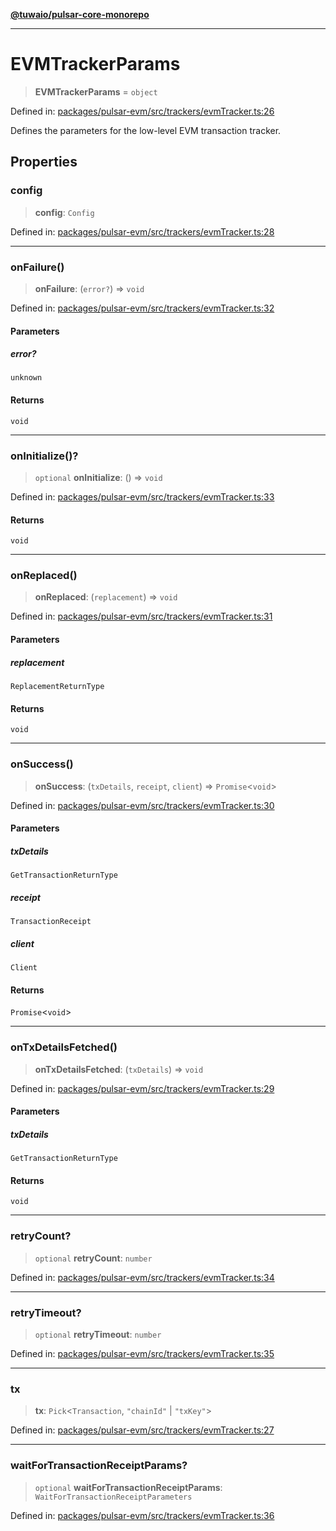 [**@tuwaio/pulsar-core-monorepo**](../../../README.md)

***

# EVMTrackerParams

> **EVMTrackerParams** = `object`

Defined in: [packages/pulsar-evm/src/trackers/evmTracker.ts:26](https://github.com/TuwaIO/pulsar-core/blob/e3594e7fa8bdb6fe89020533e414a546965dfc16/packages/pulsar-evm/src/trackers/evmTracker.ts#L26)

Defines the parameters for the low-level EVM transaction tracker.

## Properties

### config

> **config**: `Config`

Defined in: [packages/pulsar-evm/src/trackers/evmTracker.ts:28](https://github.com/TuwaIO/pulsar-core/blob/e3594e7fa8bdb6fe89020533e414a546965dfc16/packages/pulsar-evm/src/trackers/evmTracker.ts#L28)

***

### onFailure()

> **onFailure**: (`error?`) => `void`

Defined in: [packages/pulsar-evm/src/trackers/evmTracker.ts:32](https://github.com/TuwaIO/pulsar-core/blob/e3594e7fa8bdb6fe89020533e414a546965dfc16/packages/pulsar-evm/src/trackers/evmTracker.ts#L32)

#### Parameters

##### error?

`unknown`

#### Returns

`void`

***

### onInitialize()?

> `optional` **onInitialize**: () => `void`

Defined in: [packages/pulsar-evm/src/trackers/evmTracker.ts:33](https://github.com/TuwaIO/pulsar-core/blob/e3594e7fa8bdb6fe89020533e414a546965dfc16/packages/pulsar-evm/src/trackers/evmTracker.ts#L33)

#### Returns

`void`

***

### onReplaced()

> **onReplaced**: (`replacement`) => `void`

Defined in: [packages/pulsar-evm/src/trackers/evmTracker.ts:31](https://github.com/TuwaIO/pulsar-core/blob/e3594e7fa8bdb6fe89020533e414a546965dfc16/packages/pulsar-evm/src/trackers/evmTracker.ts#L31)

#### Parameters

##### replacement

`ReplacementReturnType`

#### Returns

`void`

***

### onSuccess()

> **onSuccess**: (`txDetails`, `receipt`, `client`) => `Promise`\<`void`\>

Defined in: [packages/pulsar-evm/src/trackers/evmTracker.ts:30](https://github.com/TuwaIO/pulsar-core/blob/e3594e7fa8bdb6fe89020533e414a546965dfc16/packages/pulsar-evm/src/trackers/evmTracker.ts#L30)

#### Parameters

##### txDetails

`GetTransactionReturnType`

##### receipt

`TransactionReceipt`

##### client

`Client`

#### Returns

`Promise`\<`void`\>

***

### onTxDetailsFetched()

> **onTxDetailsFetched**: (`txDetails`) => `void`

Defined in: [packages/pulsar-evm/src/trackers/evmTracker.ts:29](https://github.com/TuwaIO/pulsar-core/blob/e3594e7fa8bdb6fe89020533e414a546965dfc16/packages/pulsar-evm/src/trackers/evmTracker.ts#L29)

#### Parameters

##### txDetails

`GetTransactionReturnType`

#### Returns

`void`

***

### retryCount?

> `optional` **retryCount**: `number`

Defined in: [packages/pulsar-evm/src/trackers/evmTracker.ts:34](https://github.com/TuwaIO/pulsar-core/blob/e3594e7fa8bdb6fe89020533e414a546965dfc16/packages/pulsar-evm/src/trackers/evmTracker.ts#L34)

***

### retryTimeout?

> `optional` **retryTimeout**: `number`

Defined in: [packages/pulsar-evm/src/trackers/evmTracker.ts:35](https://github.com/TuwaIO/pulsar-core/blob/e3594e7fa8bdb6fe89020533e414a546965dfc16/packages/pulsar-evm/src/trackers/evmTracker.ts#L35)

***

### tx

> **tx**: `Pick`\<`Transaction`, `"chainId"` \| `"txKey"`\>

Defined in: [packages/pulsar-evm/src/trackers/evmTracker.ts:27](https://github.com/TuwaIO/pulsar-core/blob/e3594e7fa8bdb6fe89020533e414a546965dfc16/packages/pulsar-evm/src/trackers/evmTracker.ts#L27)

***

### waitForTransactionReceiptParams?

> `optional` **waitForTransactionReceiptParams**: `WaitForTransactionReceiptParameters`

Defined in: [packages/pulsar-evm/src/trackers/evmTracker.ts:36](https://github.com/TuwaIO/pulsar-core/blob/e3594e7fa8bdb6fe89020533e414a546965dfc16/packages/pulsar-evm/src/trackers/evmTracker.ts#L36)
